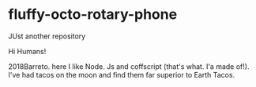 # fluffy-octo-rotary-phone
JUst another repository


Hi Humans!

2018Barreto. here I like Node. Js and coffscript (that's what. I'a made of!).
I've had tacos on the moon and find them far superior to Earth Tacos.

